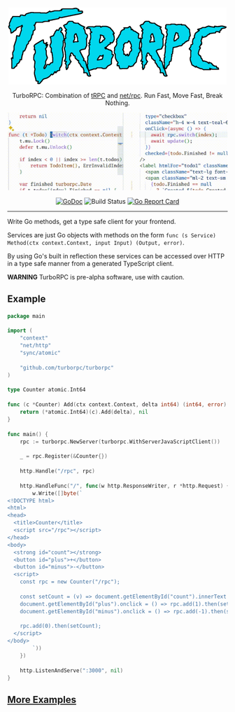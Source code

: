 <div align="center">

![logo](./logo.png)

TurboRPC: Combination of [tRPC](https://trpc.io) and [net/rpc](https://pkg.go.dev/net/rpc). Run Fast, Move Fast, Break Nothing.

![demo](./demo.gif)

[![GoDoc](https://godoc.org/github.com/turborpc/turborpc?status.svg)](https://godoc.org/github.com/turborpc/turborpc)
![Build Status](https://github.com/turborpc/turborpc/actions/workflows/test.yml/badge.svg)
[![Go Report Card](https://goreportcard.com/badge/github.com/turborpc/turborpc)](https://goreportcard.com/report/github.com/turborpc/turborpc)

</div>

---

Write Go methods, get a type safe client for your frontend.

Services are just Go objects with methods on the form `func (s Service) Method(ctx context.Context, input Input) (Output, error)`.

By using Go's built in reflection these services can be accessed over HTTP in a type safe manner from a generated TypeScript client.

**WARNING** TurboRPC is pre-alpha software, use with caution.

## Example

```go
package main

import (
    "context"
    "net/http"
    "sync/atomic"

    "github.com/turborpc/turborpc"
)

type Counter atomic.Int64

func (c *Counter) Add(ctx context.Context, delta int64) (int64, error) {
    return (*atomic.Int64)(c).Add(delta), nil
}

func main() {
    rpc := turborpc.NewServer(turborpc.WithServerJavaScriptClient())

    _ = rpc.Register(&Counter{})

    http.Handle("/rpc", rpc)

    http.HandleFunc("/", func(w http.ResponseWriter, r *http.Request) {
        w.Write([]byte(`
<!DOCTYPE html>
<html>
<head>
  <title>Counter</title>
  <script src="/rpc"></script>
</head>
<body>
  <strong id="count"></strong>
  <button id="plus">+</button>
  <button id="minus">-</button>
  <script>
    const rpc = new Counter("/rpc");

    const setCount = (v) => document.getElementById("count").innerText = v;
    document.getElementById("plus").onclick = () => rpc.add(1).then(setCount);
    document.getElementById("minus").onclick = () => rpc.add(-1).then(setCount);

    rpc.add(0).then(setCount);
  </script>
</body>
        `))
    })

    http.ListenAndServe(":3000", nil)
}
```

## [More Examples](https://github.com/turborpc/examples)
